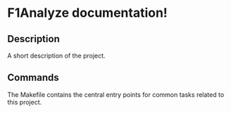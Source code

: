 # F1Analyze documentation!

## Description

A short description of the project.

## Commands

The Makefile contains the central entry points for common tasks related to this project.

